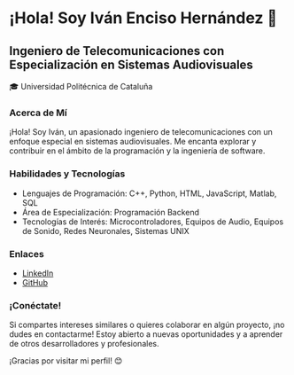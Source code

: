 # ¡Hola! Soy Iván Enciso Hernández 👋

## Ingeniero de Telecomunicaciones con Especialización en Sistemas Audiovisuales

🎓 Universidad Politécnica de Cataluña

### Acerca de Mí

¡Hola! Soy Iván, un apasionado ingeniero de telecomunicaciones con un enfoque especial en sistemas audiovisuales. Me encanta explorar y contribuir en el ámbito de la programación y la ingeniería de software.

### Habilidades y Tecnologías

- Lenguajes de Programación: C++, Python, HTML, JavaScript, Matlab, SQL
- Área de Especialización: Programación Backend
- Tecnologías de Interés: Microcontroladores, Equipos de Audio, Equipos de Sonido, Redes Neuronales, Sistemas UNIX

### Enlaces

- [LinkedIn](https://www.linkedin.com/in/ivan-enciso/)
- [GitHub](https://github.com/Iwaiin)

### ¡Conéctate!

Si compartes intereses similares o quieres colaborar en algún proyecto, ¡no dudes en contactarme! Estoy abierto a nuevas oportunidades y a aprender de otros desarrolladores y profesionales.

¡Gracias por visitar mi perfil! 😊
